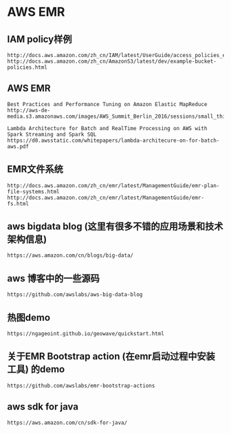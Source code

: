 # AWS EMR

## IAM policy样例

    http://docs.aws.amazon.com/zh_cn/IAM/latest/UserGuide/access_policies_examples.html
    http://docs.aws.amazon.com/zh_cn/AmazonS3/latest/dev/example-bucket-policies.html
 
## AWS EMR
 
    Best Practices and Performance Tuning on Amazon Elastic MapReduce
    http://aws-de-media.s3.amazonaws.com/images/AWS_Summit_Berlin_2016/sessions/small_things_big_data_1440_best_practices_and_performance_tuning_on_amazon_elastic_mapreduce.pdf
    
    Lambda Architecture for Batch and RealTime Processing on AWS with Spark Streaming and Spark SQL
    https://d0.awsstatic.com/whitepapers/lambda-architecure-on-for-batch-aws.pdf
 
## EMR文件系统

    http://docs.aws.amazon.com/zh_cn/emr/latest/ManagementGuide/emr-plan-file-systems.html
    http://docs.aws.amazon.com/zh_cn/emr/latest/ManagementGuide/emr-fs.html
 
## aws bigdata blog (这里有很多不错的应用场景和技术架构信息)
  
    https://aws.amazon.com/cn/blogs/big-data/
 
## aws 博客中的一些源码
  
    https://github.com/awslabs/aws-big-data-blog
 
## 热图demo
  
    https://ngageoint.github.io/geowave/quickstart.html
 
## 关于EMR Bootstrap action (在emr启动过程中安装工具) 的demo

    https://github.com/awslabs/emr-bootstrap-actions
 
## aws sdk for java
  
    https://aws.amazon.com/cn/sdk-for-java/
